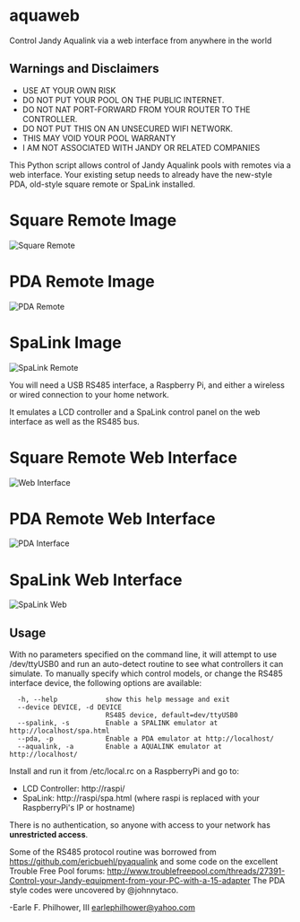 # aquaweb
Control Jandy Aqualink via a web interface from anywhere in the world

## Warnings and Disclaimers
* USE AT YOUR OWN RISK
* DO NOT PUT YOUR POOL ON THE PUBLIC INTERNET.
* DO NOT NAT PORT-FORWARD FROM YOUR ROUTER TO THE CONTROLLER.
* DO NOT PUT THIS ON AN UNSECURED WIFI NETWORK.
* THIS MAY VOID YOUR POOL WARRANTY
* I AM NOT ASSOCIATED WITH JANDY OR RELATED COMPANIES

This Python script allows control of Jandy Aqualink pools with remotes
via a web interface.  Your existing setup needs to already have the 
new-style PDA, old-style square remote or SpaLink installed.

# Square Remote Image
![Square Remote](https://github.com/earlephilhower/aquaweb/blob/master/remote.jpg)

# PDA Remote Image
![PDA Remote](https://github.com/earlephilhower/aquaweb/blob/master/pda.jpg)

# SpaLink Image
![SpaLink Remote](https://github.com/earlephilhower/aquaweb/blob/master/spalink.jpg)

You will need a USB RS485 interface, a Raspberry Pi, and either a wireless
or wired connection to your home network.

It emulates a LCD controller and a SpaLink control panel on the web
interface as well as the RS485 bus.

# Square Remote Web Interface
![Web Interface](https://github.com/earlephilhower/aquaweb/blob/master/remoteweb.jpg)

# PDA Remote Web Interface
![PDA Interface](https://github.com/earlephilhower/aquaweb/blob/master/pdascreen.jpg)

# SpaLink Web Interface
![SpaLink Web](https://github.com/earlephilhower/aquaweb/blob/master/spalinkweb.jpg)

## Usage
With no parameters specified on the command line, it will attempt to use /dev/ttyUSB0
and run an auto-detect routine to see what controllers it can simulate.  To manually
specify which control models, or change the RS485 interface device, the following
options are available:
````
  -h, --help            show this help message and exit
  --device DEVICE, -d DEVICE
                        RS485 device, default=dev/ttyUSB0
  --spalink, -s         Enable a SPALINK emulator at http://localhost/spa.html
  --pda, -p             Enable a PDA emulator at http://localhost/
  --aqualink, -a        Enable a AQUALINK emulator at http://localhost/
````

Install and run it from /etc/local.rc on a RaspberryPi and go to:
* LCD Controller:  http://raspi/
* SpaLink:         http://raspi/spa.html
(where raspi is replaced with your RaspberryPi's IP or hostname)

There is no authentication, so anyone with access to your network has
**unrestricted access**.

Some of the RS485 protocol routine was borrowed from
  https://github.com/ericbuehl/pyaqualink
and some code on the excellent Trouble Free Pool forums:
  http://www.troublefreepool.com/threads/27391-Control-your-Jandy-equipment-from-your-PC-with-a-15-adapter
The PDA style codes were uncovered by @johnnytaco.

-Earle F. Philhower, III
 earlephilhower@yahoo.com

